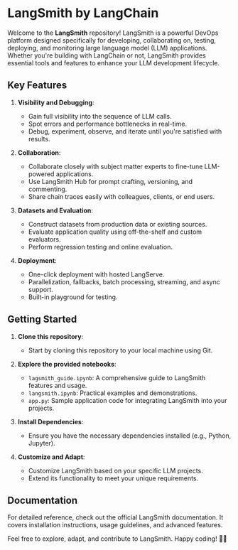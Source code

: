 # LangSmith by LangChain

Welcome to the **LangSmith** repository! LangSmith is a powerful DevOps platform designed specifically for developing, collaborating on, testing, deploying, and monitoring large language model (LLM) applications. Whether you're building with LangChain or not, LangSmith provides essential tools and features to enhance your LLM development lifecycle.

## Key Features

1. **Visibility and Debugging**:
   - Gain full visibility into the sequence of LLM calls.
   - Spot errors and performance bottlenecks in real-time.
   - Debug, experiment, observe, and iterate until you're satisfied with results.

2. **Collaboration**:
   - Collaborate closely with subject matter experts to fine-tune LLM-powered applications.
   - Use LangSmith Hub for prompt crafting, versioning, and commenting.
   - Share chain traces easily with colleagues, clients, or end users.

3. **Datasets and Evaluation**:
   - Construct datasets from production data or existing sources.
   - Evaluate application quality using off-the-shelf and custom evaluators.
   - Perform regression testing and online evaluation.

4. **Deployment**:
   - One-click deployment with hosted LangServe.
   - Parallelization, fallbacks, batch processing, streaming, and async support.
   - Built-in playground for testing.

## Getting Started

1. **Clone this repository**:
   - Start by cloning this repository to your local machine using Git.

2. **Explore the provided notebooks**:
   - `lagsmith_guide.ipynb`: A comprehensive guide to LangSmith features and usage.
   - `langsmith.ipynb`: Practical examples and demonstrations.
   - `app.py`: Sample application code for integrating LangSmith into your projects.

3. **Install Dependencies**:
   - Ensure you have the necessary dependencies installed (e.g., Python, Jupyter).

4. **Customize and Adapt**:
   - Customize LangSmith based on your specific LLM projects.
   - Extend its functionality to meet your unique requirements.

## Documentation

For detailed reference, check out the official LangSmith documentation. It covers installation instructions, usage guidelines, and advanced features.

Feel free to explore, adapt, and contribute to LangSmith. Happy coding! 🚀🤖
